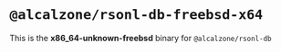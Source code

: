 # `@alcalzone/rsonl-db-freebsd-x64`

This is the **x86_64-unknown-freebsd** binary for `@alcalzone/rsonl-db`
